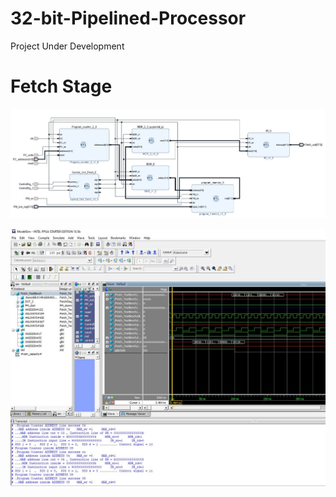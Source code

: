 # 32-bit-Pipelined-Processor

Project Under Development

# Fetch Stage #
![](Fetch_stage/Fetch_stage.JPG)


![](Fetch_stage/Testbench/Fetch_Stage_simulation.JPG)
